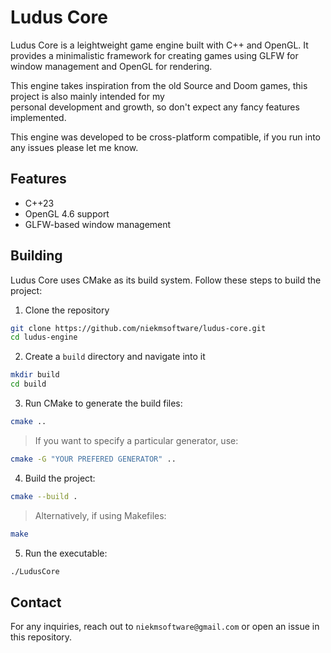 # Ludus Core

Ludus Core is a leightweight game engine built with C++ and OpenGL. 
It provides a minimalistic framework for creating games using GLFW for window management and OpenGL for rendering.

This engine takes inspiration from the old Source and Doom games, this project is also mainly intended for my  
personal development and growth, so don't expect any fancy features implemented.

This engine was developed to be cross-platform compatible, if you run into any issues please let me know.

## Features
- C++23
- OpenGL 4.6 support
- GLFW-based window management

## Building
Ludus Core uses CMake as its build system. Follow these steps to build the project:
1. Clone the repository
```bash
git clone https://github.com/niekmsoftware/ludus-core.git
cd ludus-engine
```
2. Create a `build` directory and navigate into it
```bash
mkdir build
cd build
```
3. Run CMake to generate the build files:
```bash
cmake ..
```
> If you want to specify a particular generator, use:
```bash
cmake -G "YOUR PREFERED GENERATOR" ..
```
4. Build the project:
```bash
cmake --build .
```
> Alternatively, if using Makefiles:
```bash
make
```
5. Run the executable:
```bash
./LudusCore
```

## Contact
For any inquiries, reach out to `niekmsoftware@gmail.com` or open an issue in this repository.